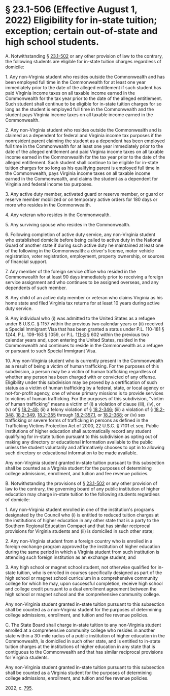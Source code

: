# § 23.1-506 (Effective August 1, 2022) Eligibility for in-state tuition; exception; certain out-of-state and high school students.

<p>A. Notwithstanding § <a href='/vacode/23.1-502/'>23.1-502</a> or any other provision of law to the contrary, the following students are eligible for in-state tuition charges regardless of domicile:</p><p>1. Any non-Virginia student who resides outside the Commonwealth and has been employed full time in the Commonwealth for at least one year immediately prior to the date of the alleged entitlement if such student has paid Virginia income taxes on all taxable income earned in the Commonwealth for the tax year prior to the date of the alleged entitlement. Such student shall continue to be eligible for in-state tuition charges for so long as the student is employed full time in the Commonwealth and the student pays Virginia income taxes on all taxable income earned in the Commonwealth.</p><p>2. Any non-Virginia student who resides outside the Commonwealth and is claimed as a dependent for federal and Virginia income tax purposes if the nonresident parent claiming the student as a dependent has been employed full time in the Commonwealth for at least one year immediately prior to the date of the alleged entitlement and paid Virginia income taxes on all taxable income earned in the Commonwealth for the tax year prior to the date of the alleged entitlement. Such student shall continue to be eligible for in-state tuition charges for so long as his qualifying parent is employed full time in the Commonwealth, pays Virginia income taxes on all taxable income earned in the Commonwealth, and claims the student as a dependent for Virginia and federal income tax purposes.</p><p>3. Any active duty member, activated guard or reserve member, or guard or reserve member mobilized or on temporary active orders for 180 days or more who resides in the Commonwealth.</p><p>4. Any veteran who resides in the Commonwealth.</p><p>5. Any surviving spouse who resides in the Commonwealth.</p><p>6. Following completion of active duty service, any non-Virginia student who established domicile before being called to active duty in the National Guard of another state if during such active duty he maintained at least one of the following in the Commonwealth: a driver's license, motor vehicle registration, voter registration, employment, property ownership, or sources of financial support.</p><p>7. Any member of the foreign service office who resided in the Commonwealth for at least 90 days immediately prior to receiving a foreign service assignment and who continues to be assigned overseas, and any dependents of such member.</p><p>8. Any child of an active duty member or veteran who claims Virginia as his home state and filed Virginia tax returns for at least 10 years during active duty service.</p><p>9. Any individual who (i) was admitted to the United States as a refugee under 8 U.S.C. § 1157 within the previous two calendar years or (ii) received a Special Immigrant Visa that has been granted a status under P.L. 110-181 § 1244, P.L. 109-163 § 1059, or P.L. 1<a href='/vacode/11-8/'>11-8</a> § 602 within the previous two calendar years and, upon entering the United States, resided in the Commonwealth and continues to reside in the Commonwealth as a refugee or pursuant to such Special Immigrant Visa.</p><p> 10.   Any non-Virginia student who is currently present in the Commonwealth as a result of being a victim of human trafficking. For the purposes of this subdivision, a person may be a victim of human trafficking regardless of whether any person has been charged with or convicted of any offense. Eligibility under this subdivision may be proved by a certification of such status as a victim of human trafficking by a federal, state, or local agency or not-for-profit agency, one of whose primary missions is to provide services to victims of human trafficking. For the purposes of this subdivision, "victim of human trafficking" means a victim of (i) a violation of clause (iii), (iv), or (v) of § <a href='/vacode/18.2-48/'>18.2-48</a>; (ii) a felony violation of § <a href='/vacode/18.2-346/'>18.2-346</a>; (iii) a violation of § <a href='/vacode/18.2-348/'>18.2-348</a>, <a href='/vacode/18.2-349/'>18.2-349</a>, <a href='/vacode/18.2-355/'>18.2-355</a> through <a href='/vacode/18.2-357.1/'>18.2-357.1</a>, or <a href='/vacode/18.2-368/'>18.2-368</a>; or (iv) sex trafficking or severe forms of trafficking in persons as defined in the Trafficking Victims Protection Act of 2000, 22 U.S.C. § 7101 et seq. Public institutions of higher education shall automatically record any student qualifying for in-state tuition pursuant to this subdivision as opting out of making any directory or educational information available to the public unless the student voluntarily and affirmatively chooses to opt in to allowing such directory or educational information to be made available. </p><p>Any non-Virginia student granted in-state tuition pursuant to this subsection shall be counted as a Virginia student for the purposes of determining college admissions, enrollment, and tuition and fee revenue policies.</p><p>B. Notwithstanding the provisions of § <a href='/vacode/23.1-502/'>23.1-502</a> or any other provision of law to the contrary, the governing board of any public institution of higher education may charge in-state tuition to the following students regardless of domicile:</p><p>1. Any non-Virginia student enrolled in one of the institution's programs designated by the Council who (i) is entitled to reduced tuition charges at the institutions of higher education in any other state that is a party to the Southern Regional Education Compact and that has similar reciprocal provisions for Virginia students and (ii) is domiciled in such other state;</p><p>2. Any non-Virginia student from a foreign country who is enrolled in a foreign exchange program approved by the institution of higher education during the same period in which a Virginia student from such institution is attending such foreign institution as an exchange student; and</p><p>3. Any high school or magnet school student, not otherwise qualified for in-state tuition, who is enrolled in courses specifically designed as part of the high school or magnet school curriculum in a comprehensive community college for which he may, upon successful completion, receive high school and college credit pursuant to a dual enrollment agreement between the high school or magnet school and the comprehensive community college.</p><p>Any non-Virginia student granted in-state tuition pursuant to this subsection shall be counted as a non-Virginia student for the purposes of determining college admissions, enrollment, and tuition and fee revenue policies.</p><p>C. The State Board shall charge in-state tuition to any non-Virginia student enrolled at a comprehensive community college who resides in another state within a 30-mile radius of a public institution of higher education in the Commonwealth, is domiciled in such other state, and is entitled to in-state tuition charges at the institutions of higher education in any state that is contiguous to the Commonwealth and that has similar reciprocal provisions for Virginia students.</p><p>Any non-Virginia student granted in-state tuition pursuant to this subsection shall be counted as a Virginia student for the purposes of determining college admissions, enrollment, and tuition and fee revenue policies.</p><p>2022, c. <a href='http://lis.virginia.gov/cgi-bin/legp604.exe?221+ful+CHAP0795'>795</a>.</p>